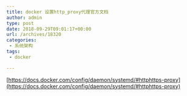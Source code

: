 ```yaml
---
title: docker 设置http_proxy代理官方文档
author: admin
type: post
date: 2018-09-29T09:01:17+00:00
url: /archives/18320
categories:
 - 系统架构
tags:
 - docker

---
```

[https://docs.docker.com/config/daemon/systemd/#httphttps-proxy](https://docs.docker.com/config/daemon/systemd/#httphttps-proxy)